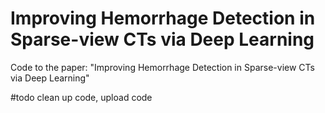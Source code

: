 # Improving Hemorrhage Detection in Sparse-view CTs via Deep Learning
Code to the paper: "Improving Hemorrhage Detection in Sparse-view CTs via Deep Learning" 

#todo clean up code, upload code
